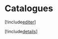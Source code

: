 # Catalogues

[!include[editer](catalogues.editer.autogen.md)]

[!include[details](catalogues.details.autogen.md)]





























































































